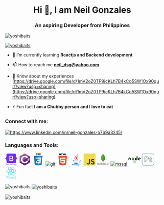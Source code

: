 <h1 align="center">Hi 👋, I am Neil Gonzales</h1>
<h3 align="center">An aspiring Developer from Philippines</h3>

<p align="left"> <img src="https://komarev.com/ghpvc/?username=yoshibaits&label=Profile%20views&color=0e75b6&style=flat" alt="yoshibaits" /> </p>

<p align="left"> <a href="https://github.com/ryo-ma/github-profile-trophy"><img src="https://github-profile-trophy.vercel.app/?username=yoshibaits" alt="yoshibaits" /></a> </p>

- 🌱 I’m currently learning **Reactjs and Backend development**

- 📫 How to reach me **neil_dsg@yahoo.com**

- 📄 Know about my experiences [https://drive.google.com/file/d/1mV2oZ0TP9icKLh7B4kCo5SW1Ox90qurf/view?usp=sharing](https://drive.google.com/file/d/1mV2oZ0TP9icKLh7B4kCo5SW1Ox90qurf/view?usp=sharing)

- ⚡ Fun fact **I am a Chubby person and I love to eat**

<h3 align="left">Connect with me:</h3>
<p align="left">
<a href="https://fb.com/https://www.linkedin.com/in/neil-gonzales-b769a3245/" target="blank"><img align="center" src="https://raw.githubusercontent.com/rahuldkjain/github-profile-readme-generator/master/src/images/icons/Social/facebook.svg" alt="https://www.linkedin.com/in/neil-gonzales-b769a3245/" height="30" width="40" /></a>
</p>

<h3 align="left">Languages and Tools:</h3>
<p align="left"> <a href="https://getbootstrap.com" target="_blank" rel="noreferrer"> <img src="https://raw.githubusercontent.com/devicons/devicon/master/icons/bootstrap/bootstrap-plain-wordmark.svg" alt="bootstrap" width="40" height="40"/> </a> <a href="https://www.w3schools.com/cs/" target="_blank" rel="noreferrer"> <img src="https://raw.githubusercontent.com/devicons/devicon/master/icons/csharp/csharp-original.svg" alt="csharp" width="40" height="40"/> </a> <a href="https://www.w3schools.com/css/" target="_blank" rel="noreferrer"> <img src="https://raw.githubusercontent.com/devicons/devicon/master/icons/css3/css3-original-wordmark.svg" alt="css3" width="40" height="40"/> </a> <a href="https://git-scm.com/" target="_blank" rel="noreferrer"> <img src="https://www.vectorlogo.zone/logos/git-scm/git-scm-icon.svg" alt="git" width="40" height="40"/> </a> <a href="https://www.w3.org/html/" target="_blank" rel="noreferrer"> <img src="https://raw.githubusercontent.com/devicons/devicon/master/icons/html5/html5-original-wordmark.svg" alt="html5" width="40" height="40"/> </a> <a href="https://www.java.com" target="_blank" rel="noreferrer"> <img src="https://raw.githubusercontent.com/devicons/devicon/master/icons/java/java-original.svg" alt="java" width="40" height="40"/> </a> <a href="https://developer.mozilla.org/en-US/docs/Web/JavaScript" target="_blank" rel="noreferrer"> <img src="https://raw.githubusercontent.com/devicons/devicon/master/icons/javascript/javascript-original.svg" alt="javascript" width="40" height="40"/> </a> <a href="https://www.mongodb.com/" target="_blank" rel="noreferrer"> <img src="https://raw.githubusercontent.com/devicons/devicon/master/icons/mongodb/mongodb-original-wordmark.svg" alt="mongodb" width="40" height="40"/> </a> <a href="https://www.microsoft.com/en-us/sql-server" target="_blank" rel="noreferrer"> <img src="https://www.svgrepo.com/show/303229/microsoft-sql-server-logo.svg" alt="mssql" width="40" height="40"/> </a> <a href="https://nodejs.org" target="_blank" rel="noreferrer"> <img src="https://raw.githubusercontent.com/devicons/devicon/master/icons/nodejs/nodejs-original-wordmark.svg" alt="nodejs" width="40" height="40"/> </a> <a href="https://www.photoshop.com/en" target="_blank" rel="noreferrer"> <img src="https://raw.githubusercontent.com/devicons/devicon/master/icons/photoshop/photoshop-line.svg" alt="photoshop" width="40" height="40"/> </a> <a href="https://reactjs.org/" target="_blank" rel="noreferrer"> <img src="https://raw.githubusercontent.com/devicons/devicon/master/icons/react/react-original-wordmark.svg" alt="react" width="40" height="40"/> </a> </p>

<p><img align="left" src="https://github-readme-stats.vercel.app/api/top-langs?username=yoshibaits&show_icons=true&locale=en&layout=compact" alt="yoshibaits" /></p>

<p>&nbsp;<img align="center" src="https://github-readme-stats.vercel.app/api?username=yoshibaits&show_icons=true&locale=en" alt="yoshibaits" /></p>

<p><img align="center" src="https://github-readme-streak-stats.herokuapp.com/?user=yoshibaits&" alt="yoshibaits" /></p>
